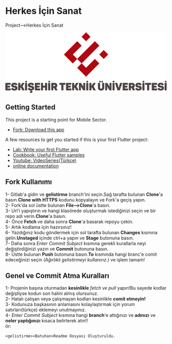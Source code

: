 # Herkes İçin Sanat

Project-->Herkes İçin Sanat 

![Logo of ESTU](https://github.com/BatuhanSert/HerkesIcinSanat/blob/main/eskisehir-teknik-universitesi-logo-768x288.png)


## Getting Started

This project is a starting point for Mobile Sector.

- [Fork: Download this app](https://git-fork.com/)

A few resources to get you started if this is your first Flutter project:

- [Lab: Write your first Flutter app](https://flutter.dev/docs/get-started/codelab)
- [Cookbook: Useful Flutter samples](https://flutter.dev/docs/cookbook)
- [Youtube: VideoSeries(Türkçe)](https://www.youtube.com/watch?v=1eGm9-6cWEM&list=PLJ5EAGz05Q3FJG96SH8GoWcSUg8IHwtnt)
- [online documentation](https://flutter.dev/docs)

## Fork Kullanımı
1- Gitlab'a gidin ve <b>gelistirme</b> branch'ini seçin.Sağ tarafta bulunan <b>Clone</b>'a basın.<b>Clone with HTTPS</b> kodunu kopyalayın ve Fork'a geçiş yapın.<br />
2- Fork'da sol üstte bulunan <b>File-->Clone</b>'a basın.<br />
3- Url'i yapıştırın ve hangi klasörede oluşturmak istediğinizi seçin ve bir repo adı verin.<b>Clone</b>'a basın.<br />
4- Önce <b>Fetch</b> ve daha sonra <b>Clone</b>'a basarak repoyu çekin.<br />
5- Artık kodlama için hazırsınız!<br />
6- Yazdığınız kodu göndermek için sol tarafta bulunan <b>Changes</b> kısmına gelin.<b>Unstaged</b> içinde ctrl+a yapın ve <b>Stage</b> butonuna basın.<br />
7- Daha sonra <i>Enter Commit Subject</i> kısmına gerekli kurallarla neyi değiştirdiğinizi yazın ve <b>Commit</b> butonuna basın.<br />
8- Üstte bulunan <b>Push</b> butonuna basın.<b>To</b> kısmında hangi branc'e comit edeceğinizi seçin <i>(Ağırlıklı gelistirmeyi kullanırız.)</i> ve işlem tamam!<br />

## Genel ve Commit Atma Kuralları
1- Projenin başına oturmadan <b>kesinlikle</b> <i>fetch ve pull</i> yapın!Bu sayede kodlar değiştiyse kodun son halini almış olursunuz.<br />
2- Hatalı çalışan veya çalışmayan kodları kesinlikle <b>comit etmeyin!</b><br />
3- Kodunuza başkasının anlamasını kolaylaştırmak için yorum satırları(türkçe) eklemeyi unutmayınız.<br />
4- <i>Enter Commit Subject</i> kısmına hangi <b>branch</b>'e attığınızı ve <b>adınızı</b> ve <b>neler yaptığınızı</b> kısaca belirterek atın!!<br />
ör: 
```
<gelistirme><Batuhan>Readme Dosyası Oluşturuldu.
```